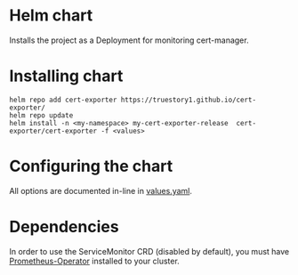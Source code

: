 # Helm chart

Installs the project as a Deployment for monitoring cert-manager.

# Installing chart

```
helm repo add cert-exporter https://truestory1.github.io/cert-exporter/
helm repo update
helm install -n <my-namespace> my-cert-exporter-release  cert-exporter/cert-exporter -f <values>
```

# Configuring the chart

All options are documented in-line in [values.yaml](./values.yaml).

# Dependencies

In order to use the ServiceMonitor CRD (disabled by default), you must have [Prometheus-Operator](https://github.com/prometheus-operator/prometheus-operator) installed to your cluster.
